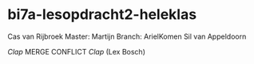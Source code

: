 # bi7a-lesopdracht2-heleklas
Cas van Rijbroek
Master: Martijn
Branch: ArielKomen
Sil van Appeldoorn

*Clap* MERGE CONFLICT *Clap* (Lex Bosch)
